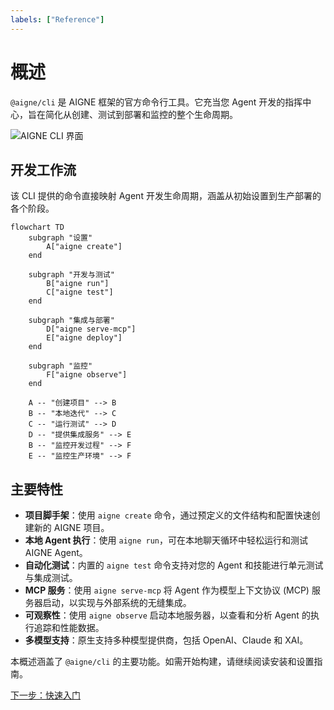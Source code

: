```yaml
---
labels: ["Reference"]
---
```


# 概述

`@aigne/cli` 是 AIGNE 框架的官方命令行工具。它充当您 Agent 开发的指挥中心，旨在简化从创建、测试到部署和监控的整个生命周期。

<picture>
  <source srcset="https://raw.githubusercontent.com/AIGNE-io/aigne-framework/main/assets/aigne-cli-dark.png" media="(prefers-color-scheme: dark)">
  <source srcset="https://raw.githubusercontent.com/AIGNE-io/aigne-framework/main/assets/aigne-cli.png" media="(prefers-color-scheme: light)">
  <img src="https://raw.githubusercontent.com/AIGNE-io/aigne-framework/main/aigne-cli.png" alt="AIGNE CLI 界面" />
</picture>

## 开发工作流

该 CLI 提供的命令直接映射 Agent 开发生命周期，涵盖从初始设置到生产部署的各个阶段。

```mermaid
flowchart TD
    subgraph "设置"
        A["aigne create"]
    end

    subgraph "开发与测试"
        B["aigne run"]
        C["aigne test"]
    end

    subgraph "集成与部署"
        D["aigne serve-mcp"]
        E["aigne deploy"]
    end

    subgraph "监控"
        F["aigne observe"]
    end

    A -- "创建项目" --> B
    B -- "本地迭代" --> C
    C -- "运行测试" --> D
    D -- "提供集成服务" --> E
    B -- "监控开发过程" --> F
    E -- "监控生产环境" --> F
```

## 主要特性

*   **项目脚手架**：使用 `aigne create` 命令，通过预定义的文件结构和配置快速创建新的 AIGNE 项目。
*   **本地 Agent 执行**：使用 `aigne run`，可在本地聊天循环中轻松运行和测试 AIGNE Agent。
*   **自动化测试**：内置的 `aigne test` 命令支持对您的 Agent 和技能进行单元测试与集成测试。
*   **MCP 服务**：使用 `aigne serve-mcp` 将 Agent 作为模型上下文协议 (MCP) 服务器启动，以实现与外部系统的无缝集成。
*   **可观察性**：使用 `aigne observe` 启动本地服务器，以查看和分析 Agent 的执行追踪和性能数据。
*   **多模型支持**：原生支持多种模型提供商，包括 OpenAI、Claude 和 XAI。

本概述涵盖了 `@aigne/cli` 的主要功能。如需开始构建，请继续阅读安装和设置指南。

[下一步：快速入门](./getting-started.md)